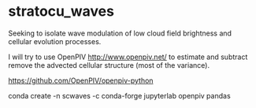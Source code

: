 # stratocu_waves
Seeking to isolate wave modulation of low cloud field brightness and cellular evolution processes. 

I will try to use OpenPIV http://www.openpiv.net/ to estimate and subtract remove the advected cellular structure (most of the variance). 

https://github.com/OpenPIV/openpiv-python

conda create -n scwaves -c conda-forge jupyterlab openpiv pandas

